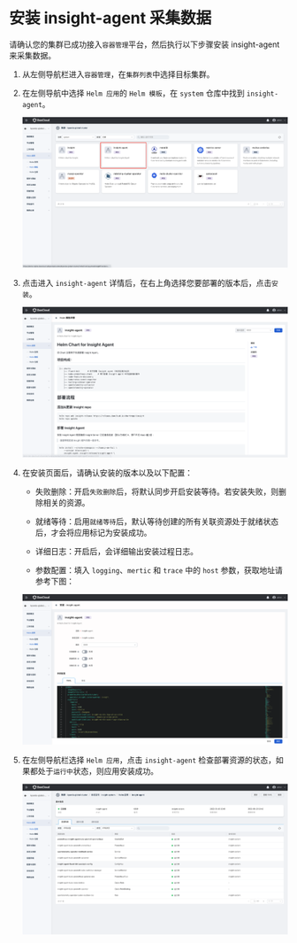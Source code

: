 # 安装 insight-agent 采集数据

请确认您的集群已成功接入`容器管理`平台，然后执行以下步骤安装 insight-agent 来采集数据。

1. 从左侧导航栏进入`容器管理`，在`集群列表`中选择目标集群。

2. 在左侧导航中选择 `Helm 应用`的 `Helm 模板`，在 `system` 仓库中找到 `insight-agent`。

    ![安装采集器](../../images/installagent01.png)

3. 点击进入 `insight-agent` 详情后，在右上角选择您要部署的版本后，点击`安装`。

    ![安装采集器](../../images/installagent02.png)

4. 在安装页面后，请确认安装的版本以及以下配置：

    - 失败删除：开启`失败删除`后，将默认同步开启安装等待。若安装失败，则删除相关的资源。

    - 就绪等待：启用`就绪等待`后，默认等待创建的所有关联资源处于就绪状态后，才会将应用标记为安装成功。

    - 详细日志：开启后，会详细输出安装过程日志。

    - 参数配置：填入 `logging`、`mertic` 和 `trace` 中的 `host` 参数，获取地址请参考下图：

    ![安装采集器](../../images/installagent03.png)

5. 在左侧导航栏选择 `Helm 应用`，点击 `insight-agent` 检查部署资源的状态，如果都处于`运行中`状态，则应用安装成功。

    ![安装采集器](../../images/installagent04.png)
